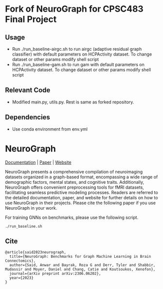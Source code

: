 # Fork of NeuroGraph for CPSC483 Final Project

## Usage
- Run ./run_baseline-airgc.sh to run airgc (adaptive residual graph classifier) with default parameters on HCPActivity dataset. To change dataset or other params modify shell script
- Run ./run_baseline-gam.sh to run gam with default parameters on HCPActivity dataset. To change dataset or other params modify shell script

## Relevant Code
- Modified main.py, utils.py. Rest is same as forked repository.

## Dependencies
- Use conda environment from env.yml


# NeuroGraph

[Documentation](https://neurograph.readthedocs.io/en/latest/) | [Paper](https://arxiv.org/pdf/2306.06202.pdf) | [Website](https://anwar-said.github.io/anwarsaid/neurograph.html)

NeuroGraph presents a comprehensive compilation of neuroimaging datasets organized in a graph-based format, encompassing a wide range of demographic factors, mental states, and cognitive traits. Additionally, NeuroGraph offers convenient preprocessing tools for fMRI datasets, facilitating seamless predictive modeling processes. Readers are referred to the detailed documentation, paper, and website for further details on how to use NeuroGraph in their projects. Please cite the following paper if you use NeuroGraph in your work. 

For training GNNs on benchmarks, please use the following script. 

```
./run_baseline.sh   
```



## Cite

```
@article{said2023neurograph,
  title={NeuroGraph: Benchmarks for Graph Machine Learning in Brain Connectomics},
  author={Said, Anwar and Bayrak, Roza G and Derr, Tyler and Shabbir, Mudassir and Moyer, Daniel and Chang, Catie and Koutsoukos, Xenofon},
  journal={arXiv preprint arXiv:2306.06202},
  year={2023}
}
```
